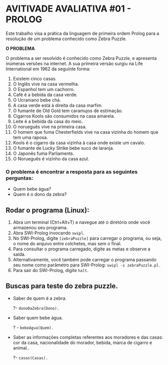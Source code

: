 # AVITIVADE AVALIATIVA #01 - PROLOG
Este trabalho visa a prática da linguagem de primeira ordem Prolog para a resolução de um problema conhecido como Zebra Puzzle.

**O PROBLEMA**

O problema a ser resolvido  é conhecido como Zebra Puzzle, e apresenta inúmeras versões na internet. A sua primeira versão surgiu na Life International em 1962 da seguinte forma:

1. Existem cinco casas.
2. O Inglês vive na casa vermelha.
3. O Espanhol tem um cachorro.
4. Café é a bebida da casa verde.
5. O Ucraniano bebe chá.
6. A casa verde está à direita da casa marfim.
7. O fumante de Old Gold tem caramujos de estimação.
8. Cigarros Kools são consumidos na casa amarela.
9. Leite é a bebida da casa do meio.
10. O norueguês vive na primeira casa.
11. O homem que fuma Chesterfields vive na casa vizinha do homem que tem uma raposa.
12. Kools  é o cigarro da casa vizinha à casa onde existe um cavalo.
13. O fumante de Lucky Strike bebe suco de laranja.
14. O Japonês fuma Parliaments.
15. O Norueguês é vizinho da casa azul.

### O problema é encontrar a resposta para as seguintes perguntas:
* Quem bebe água?
* Quem é o dono da zebra? 
## Rodar o programa (Linux):

1. Abra um terminal (Ctrl+Alt+T) e navegue até o diretório onde você armazenou seu programa.
2. Abra SWI-Prolog invocando `swipl`.
3. No SWI-Prolog, digite `[zebraPuzzle]` para carregar o programa, ou seja, o nome do arquivo entre colchetes, mas sem o final.
4. Para consultar o programa carregado, digite as metas e observe a saída.
5. Alternativamente, você também pode carregar o programa passando seu nome como parâmetro para SWI-Prolog: `swipl -s zebraPuzzle.pl.`
6. Para sair do SWI-Prolog, digite `halt`.

## Buscas para teste do zebra puzzle.
* Saber de quem é a zebra.
  
    ?- `donoDaZebra(Dono).`

* Saber quem bebe água.

    ?  - `bebeAgua(Quem).`

* Saber as informações completas  referentes aos moradores e das casas: cor da casa, nacionalidade do morador, bebida, marca de cigarro e animal..

    ?- `casas(Casas).`
